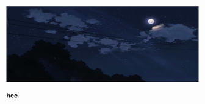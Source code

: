 <!-- ![Header](photos/1613243517_128-p-temno-sinii-fon-anime-212.jpg) -->
<img src="photos/1613243517_128-p-temno-sinii-fon-anime-212.jpg" alt="drawing" height="200" width="100%">

### hee

